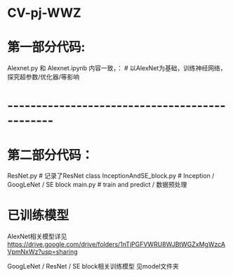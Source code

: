 # CV-pj-WWZ

# 第一部分代码:

Alexnet.py 和 Alexnet.ipynb 内容一致，： # 以AlexNet为基础，训练神经网络，探究超参数/优化器/等影响

# ----------------------------------------------
# 第二部分代码：

ResNet.py   # 记录了ResNet class
InceptionAndSE_block.py # Inception / GoogLeNet / SE block
main.py  # train and predict / 数据预处理


# 已训练模型
AlexNet相关模型详见 https://drive.google.com/drive/folders/1nTjPGFVWRU8WJBtWGZxMgWzcAVpmNxWz?usp=sharing  

GoogLeNet / ResNet / SE block相关训练模型 见model文件夹 
